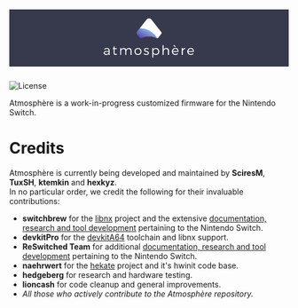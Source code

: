 
![Banner](img/banner.png?raw=true)
=====

![License](https://img.shields.io/badge/License-GPLv2-blue.svg)

Atmosphère is a work-in-progress customized firmware for the Nintendo Switch.

Credits
=====

Atmosphère is currently being developed and maintained by __SciresM__, __TuxSH__, __ktemkin__ and __hexkyz__.<br>
In no particular order, we credit the following for their invaluable contributions:

* __switchbrew__ for the [libnx](https://github.com/switchbrew/libnx) project and the extensive [documentation, research and tool development](http://switchbrew.org) pertaining to the Nintendo Switch.
* __devkitPro__ for the [devkitA64](https://devkitpro.org/) toolchain and libnx support.
* __ReSwitched Team__ for additional [documentation, research and tool development](https://reswitched.tech/) pertaining to the Nintendo Switch.
* __naehrwert__ for the [hekate](https://github.com/nwert/hekate) project and it's hwinit code base.
* __hedgeberg__ for research and hardware testing.
* __lioncash__ for code cleanup and general improvements.
* _All those who actively contribute to the Atmosphère repository._
